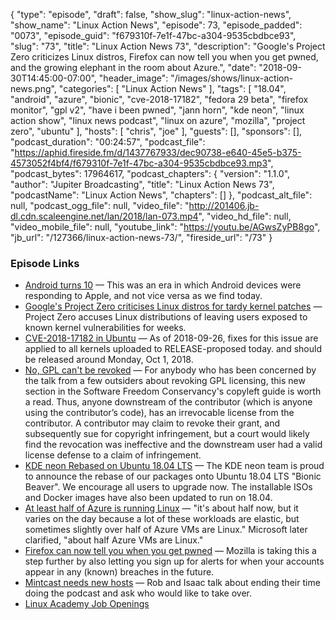 {
  "type": "episode",
  "draft": false,
  "show_slug": "linux-action-news",
  "show_name": "Linux Action News",
  "episode": 73,
  "episode_padded": "0073",
  "episode_guid": "f679310f-7e1f-47bc-a304-9535cbdbce93",
  "slug": "73",
  "title": "Linux Action News 73",
  "description": "Google's Project Zero criticizes Linux distros, Firefox can now tell you when you get pwned, and the growing elephant in the room about Azure.",
  "date": "2018-09-30T14:45:00-07:00",
  "header_image": "/images/shows/linux-action-news.png",
  "categories": [
    "Linux Action News"
  ],
  "tags": [
    "18.04",
    "android",
    "azure",
    "bionic",
    "cve-2018-17182",
    "fedora 29 beta",
    "firefox monitor",
    "gpl v2",
    "have i been pwned",
    "jann horn",
    "kde neon",
    "linux action show",
    "linux news podcast",
    "linux on azure",
    "mozilla",
    "project zero",
    "ubuntu"
  ],
  "hosts": [
    "chris",
    "joe"
  ],
  "guests": [],
  "sponsors": [],
  "podcast_duration": "00:24:57",
  "podcast_file": "https://aphid.fireside.fm/d/1437767933/dec90738-e640-45e5-b375-4573052f4bf4/f679310f-7e1f-47bc-a304-9535cbdbce93.mp3",
  "podcast_bytes": 17964617,
  "podcast_chapters": {
    "version": "1.1.0",
    "author": "Jupiter Broadcasting",
    "title": "Linux Action News 73",
    "podcastName": "Linux Action News",
    "chapters": []
  },
  "podcast_alt_file": null,
  "podcast_ogg_file": null,
  "video_file": "http://201406.jb-dl.cdn.scaleengine.net/lan/2018/lan-073.mp4",
  "video_hd_file": null,
  "video_mobile_file": null,
  "youtube_link": "https://youtu.be/AGwsZyPB8go",
  "jb_url": "/127366/linux-action-news-73/",
  "fireside_url": "/73"
}


### Episode Links

  * [Android turns 10](https://techcrunch.com/2018/09/23/history-of-android-the-good-the-bad-the-nexus/ "Android turns 10") — This was an era in which Android devices were responding to Apple, and not vice versa as we find today.
  * [Google's Project Zero criticises Linux distros for tardy kernel patches](https://www.zdnet.com/article/google-project-zero-to-linux-distros-your-sluggish-kernel-patching-puts-users-at-risk/ "Google's Project Zero criticises Linux distros for tardy kernel patches") — Project Zero accuses Linux distributions of leaving users exposed to known kernel vulnerabilities for weeks.
  * [CVE-2018-17182 in Ubuntu](https://people.canonical.com/~ubuntu-security/cve/2018/CVE-2018-17182.html "CVE-2018-17182 in Ubuntu") — As of 2018-09-26, fixes for this issue are applied to all kernels uploaded to RELEASE-proposed today. and should be released around Monday, Oct 1, 2018.
  * [No, GPL can't be revoked](https://lwn.net/Articles/766784/ "No, GPL can't be revoked") — For anybody who has been concerned by the talk from a few outsiders about revoking GPL licensing, this new section in the Software Freedom Conservancy's copyleft guide is worth a read. Thus, anyone downstream of the contributor (which is anyone using the contributor’s code), has an irrevocable license from the contributor. A contributor may claim to revoke their grant, and subsequently sue for copyright infringement, but a court would likely find the revocation was ineffective and the downstream user had a valid license defense to a claim of infringement. 
  * [KDE neon Rebased on Ubuntu 18.04 LTS](https://dot.kde.org/2018/09/26/kde-neon-rebased-ubuntu-1804-lts-bionic-beaver "KDE neon Rebased on Ubuntu 18.04 LTS") — The KDE neon team is proud to announce the rebase of our packages onto Ubuntu 18.04 LTS "Bionic Beaver". We encourage all users to upgrade now. The installable ISOs and Docker images have also been updated to run on 18.04.
  * [At least half of Azure is running Linux](https://www.zdnet.com/article/linux-now-dominates-azure/ "At least half of Azure is running Linux") — "it's about half now, but it varies on the day because a lot of these workloads are elastic, but sometimes slightly over half of Azure VMs are Linux." Microsoft later clarified, "about half Azure VMs are Linux."
  * [Firefox can now tell you when you get pwned](https://techcrunch.com/2018/09/25/mozillas-firefox-monitor-will-now-alert-you-when-one-of-your-accounts-was-hacked/ "Firefox can now tell you when you get pwned") — Mozilla is taking this a step further by also letting you sign up for alerts for when your accounts appear in any (known) breaches in the future.
  * [Mintcast needs new hosts](https://mintcast.org/2018/09/26/mintcast-292-mint-and-podcast-news/ "Mintcast needs new hosts") — Rob and Isaac talk about ending their time doing the podcast and ask who would like to take over.
  * [Linux Academy Job Openings ](https://jobs.lever.co/linuxacademy/ "Linux Academy Job Openings ")



